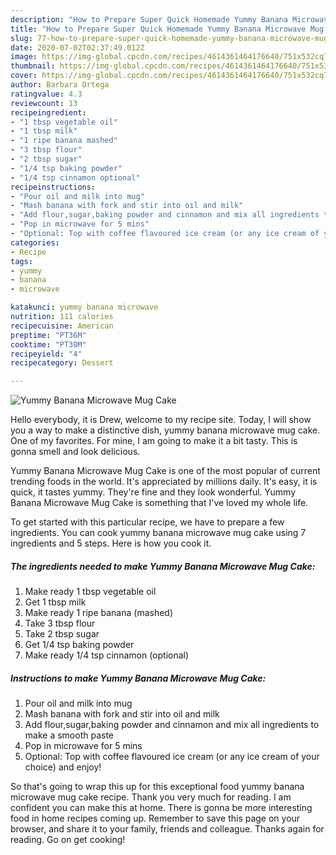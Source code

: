 ```yaml
---
description: "How to Prepare Super Quick Homemade Yummy Banana Microwave Mug Cake"
title: "How to Prepare Super Quick Homemade Yummy Banana Microwave Mug Cake"
slug: 77-how-to-prepare-super-quick-homemade-yummy-banana-microwave-mug-cake
date: 2020-07-02T02:37:49.012Z
image: https://img-global.cpcdn.com/recipes/4614361464176640/751x532cq70/yummy-banana-microwave-mug-cake-recipe-main-photo.jpg
thumbnail: https://img-global.cpcdn.com/recipes/4614361464176640/751x532cq70/yummy-banana-microwave-mug-cake-recipe-main-photo.jpg
cover: https://img-global.cpcdn.com/recipes/4614361464176640/751x532cq70/yummy-banana-microwave-mug-cake-recipe-main-photo.jpg
author: Barbara Ortega
ratingvalue: 4.3
reviewcount: 13
recipeingredient:
- "1 tbsp vegetable oil"
- "1 tbsp milk"
- "1 ripe banana mashed"
- "3 tbsp flour"
- "2 tbsp sugar"
- "1/4 tsp baking powder"
- "1/4 tsp cinnamon optional"
recipeinstructions:
- "Pour oil and milk into mug"
- "Mash banana with fork and stir into oil and milk"
- "Add flour,sugar,baking powder and cinnamon and mix all ingredients to make a smooth paste"
- "Pop in microwave for 5 mins"
- "Optional: Top with coffee flavoured ice cream (or any ice cream of your choice) and enjoy!"
categories:
- Recipe
tags:
- yummy
- banana
- microwave

katakunci: yummy banana microwave 
nutrition: 111 calories
recipecuisine: American
preptime: "PT36M"
cooktime: "PT30M"
recipeyield: "4"
recipecategory: Dessert

---
```



![Yummy Banana Microwave Mug Cake](https://img-global.cpcdn.com/recipes/4614361464176640/751x532cq70/yummy-banana-microwave-mug-cake-recipe-main-photo.jpg)

Hello everybody, it is Drew, welcome to my recipe site. Today, I will show you a way to make a distinctive dish, yummy banana microwave mug cake. One of my favorites. For mine, I am going to make it a bit tasty. This is gonna smell and look delicious.



Yummy Banana Microwave Mug Cake is one of the most popular of current trending foods in the world. It's appreciated by millions daily. It's easy, it is quick, it tastes yummy. They're fine and they look wonderful. Yummy Banana Microwave Mug Cake is something that I've loved my whole life.


To get started with this particular recipe, we have to prepare a few ingredients. You can cook yummy banana microwave mug cake using 7 ingredients and 5 steps. Here is how you cook it.

<!--inarticleads1-->

##### The ingredients needed to make Yummy Banana Microwave Mug Cake:

1. Make ready 1 tbsp vegetable oil
1. Get 1 tbsp milk
1. Make ready 1 ripe banana (mashed)
1. Take 3 tbsp flour
1. Take 2 tbsp sugar
1. Get 1/4 tsp baking powder
1. Make ready 1/4 tsp cinnamon (optional)




<!--inarticleads2-->

##### Instructions to make Yummy Banana Microwave Mug Cake:

1. Pour oil and milk into mug
1. Mash banana with fork and stir into oil and milk
1. Add flour,sugar,baking powder and cinnamon and mix all ingredients to make a smooth paste
1. Pop in microwave for 5 mins
1. Optional: Top with coffee flavoured ice cream (or any ice cream of your choice) and enjoy!




So that's going to wrap this up for this exceptional food yummy banana microwave mug cake recipe. Thank you very much for reading. I am confident you can make this at home. There is gonna be more interesting food in home recipes coming up. Remember to save this page on your browser, and share it to your family, friends and colleague. Thanks again for reading. Go on get cooking!
